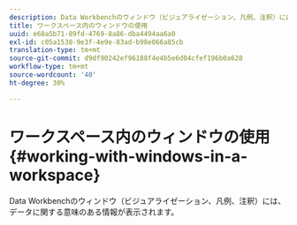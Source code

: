 ```yaml
---
description: Data Workbenchのウィンドウ（ビジュアライゼーション、凡例、注釈）には、データに関する意味のある情報が表示されます。
title: ワークスペース内のウィンドウの使用
uuid: e68a5b71-89fd-4769-8a86-dba4494aa6a0
exl-id: c05a1538-9e3f-4e9e-83ad-b98e066a85cb
translation-type: tm+mt
source-git-commit: d9df90242ef96188f4e4b5e6d04cfef196b0a628
workflow-type: tm+mt
source-wordcount: '40'
ht-degree: 30%

---
```


# ワークスペース内のウィンドウの使用{#working-with-windows-in-a-workspace}

Data Workbenchのウィンドウ（ビジュアライゼーション、凡例、注釈）には、データに関する意味のある情報が表示されます。
